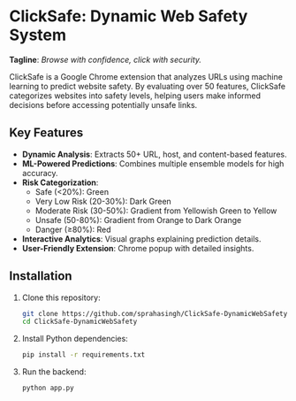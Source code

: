 # ClickSafe: Dynamic Web Safety System  

**Tagline**: *Browse with confidence, click with security.*  

ClickSafe is a Google Chrome extension that analyzes URLs using machine learning to predict website safety. By evaluating over 50 features, ClickSafe categorizes websites into safety levels, helping users make informed decisions before accessing potentially unsafe links.

## **Key Features**
- **Dynamic Analysis**: Extracts 50+ URL, host, and content-based features.
- **ML-Powered Predictions**: Combines multiple ensemble models for high accuracy.
- **Risk Categorization**:  
  - Safe (<20%): Green  
  - Very Low Risk (20-30%): Dark Green  
  - Moderate Risk (30-50%): Gradient from Yellowish Green to Yellow  
  - Unsafe (50-80%): Gradient from Orange to Dark Orange  
  - Danger (≥80%): Red  
- **Interactive Analytics**: Visual graphs explaining prediction details.
- **User-Friendly Extension**: Chrome popup with detailed insights.

## **Installation**
1. Clone this repository:  
   ```bash
   git clone https://github.com/sprahasingh/ClickSafe-DynamicWebSafety.git
   cd ClickSafe-DynamicWebSafety
2. Install Python dependencies:
   ```bash
   pip install -r requirements.txt
4. Run the backend:
   ```bash
   python app.py
